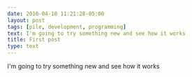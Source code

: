 ```yaml
---
date: 2016-04-10 11:21:28-05:00
layout: post
tags: [pile, development, programming]
text: I'm going to try something new and see how it works
title: First post
type: text
---
```

I'm going to try something new and see how it works